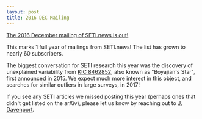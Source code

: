```yaml
---
layout: post
title: 2016 DEC Mailing
---
```


[The 2016 December mailing of SETI.news is out!](http://us6.campaign-archive2.com/?u=d896005c207438af0297357d5&id=b2057541f1)

This marks 1 full year of mailings from SETI.news! The list has grown to nearly 60 subscribers.

The biggest conversation for SETI research this year was the discovery of unexplained variability from [KIC 8462852](https://en.wikipedia.org/wiki/KIC_8462852), also known as "Boyajian's Star", first announced in 2015. We expect much more interest in this object, and searches for similar outliers in large surveys, in 2017!

If you see any SETI articles we missed posting this year (perhaps ones that didn't get listed on the arXiv), please let us know by reaching out to [J. Davenport](https://twitter.com/jradavenport).
